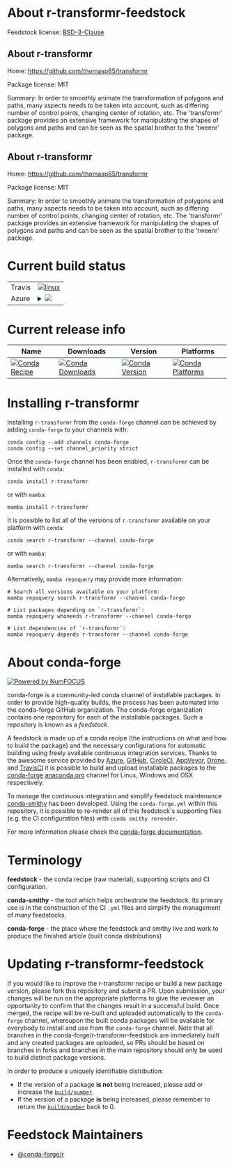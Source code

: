 About r-transformr-feedstock
============================

Feedstock license: [BSD-3-Clause](https://github.com/conda-forge/r-transformr-feedstock/blob/main/LICENSE.txt)


About r-transformr
------------------

Home: https://github.com/thomasp85/transformr

Package license: MIT

Summary: In order to smoothly animate the transformation of polygons and paths, many aspects needs to be taken into account, such as differing number of control points, changing center of rotation, etc. The 'transformr' package provides an extensive framework for manipulating the shapes of polygons and paths and can be seen as the spatial brother to the 'tweenr' package.

About r-transformr
------------------

Home: https://github.com/thomasp85/transformr

Package license: MIT

Summary: In order to smoothly animate the transformation of polygons and paths, many aspects needs to be taken into account, such as differing number of control points, changing center of rotation, etc. The 'transformr' package provides an extensive framework for manipulating the shapes of polygons and paths and can be seen as the spatial brother to the 'tweenr' package.

Current build status
====================


<table><tr>
    <td>Travis</td>
    <td>
      <a href="https://app.travis-ci.com/conda-forge/r-transformr-feedstock">
        <img alt="linux" src="https://img.shields.io/travis/com/conda-forge/r-transformr-feedstock/main.svg?label=Linux">
      </a>
    </td>
  </tr>
    
  <tr>
    <td>Azure</td>
    <td>
      <details>
        <summary>
          <a href="https://dev.azure.com/conda-forge/feedstock-builds/_build/latest?definitionId=12249&branchName=main">
            <img src="https://dev.azure.com/conda-forge/feedstock-builds/_apis/build/status/r-transformr-feedstock?branchName=main">
          </a>
        </summary>
        <table>
          <thead><tr><th>Variant</th><th>Status</th></tr></thead>
          <tbody><tr>
              <td>linux_64_r_base4.3</td>
              <td>
                <a href="https://dev.azure.com/conda-forge/feedstock-builds/_build/latest?definitionId=12249&branchName=main">
                  <img src="https://dev.azure.com/conda-forge/feedstock-builds/_apis/build/status/r-transformr-feedstock?branchName=main&jobName=linux&configuration=linux%20linux_64_r_base4.3" alt="variant">
                </a>
              </td>
            </tr><tr>
              <td>linux_64_r_base4.4</td>
              <td>
                <a href="https://dev.azure.com/conda-forge/feedstock-builds/_build/latest?definitionId=12249&branchName=main">
                  <img src="https://dev.azure.com/conda-forge/feedstock-builds/_apis/build/status/r-transformr-feedstock?branchName=main&jobName=linux&configuration=linux%20linux_64_r_base4.4" alt="variant">
                </a>
              </td>
            </tr><tr>
              <td>linux_aarch64_r_base4.3</td>
              <td>
                <a href="https://dev.azure.com/conda-forge/feedstock-builds/_build/latest?definitionId=12249&branchName=main">
                  <img src="https://dev.azure.com/conda-forge/feedstock-builds/_apis/build/status/r-transformr-feedstock?branchName=main&jobName=linux&configuration=linux%20linux_aarch64_r_base4.3" alt="variant">
                </a>
              </td>
            </tr><tr>
              <td>linux_aarch64_r_base4.4</td>
              <td>
                <a href="https://dev.azure.com/conda-forge/feedstock-builds/_build/latest?definitionId=12249&branchName=main">
                  <img src="https://dev.azure.com/conda-forge/feedstock-builds/_apis/build/status/r-transformr-feedstock?branchName=main&jobName=linux&configuration=linux%20linux_aarch64_r_base4.4" alt="variant">
                </a>
              </td>
            </tr><tr>
              <td>linux_ppc64le_r_base4.3</td>
              <td>
                <a href="https://dev.azure.com/conda-forge/feedstock-builds/_build/latest?definitionId=12249&branchName=main">
                  <img src="https://dev.azure.com/conda-forge/feedstock-builds/_apis/build/status/r-transformr-feedstock?branchName=main&jobName=linux&configuration=linux%20linux_ppc64le_r_base4.3" alt="variant">
                </a>
              </td>
            </tr><tr>
              <td>linux_ppc64le_r_base4.4</td>
              <td>
                <a href="https://dev.azure.com/conda-forge/feedstock-builds/_build/latest?definitionId=12249&branchName=main">
                  <img src="https://dev.azure.com/conda-forge/feedstock-builds/_apis/build/status/r-transformr-feedstock?branchName=main&jobName=linux&configuration=linux%20linux_ppc64le_r_base4.4" alt="variant">
                </a>
              </td>
            </tr><tr>
              <td>osx_64_r_base4.3</td>
              <td>
                <a href="https://dev.azure.com/conda-forge/feedstock-builds/_build/latest?definitionId=12249&branchName=main">
                  <img src="https://dev.azure.com/conda-forge/feedstock-builds/_apis/build/status/r-transformr-feedstock?branchName=main&jobName=osx&configuration=osx%20osx_64_r_base4.3" alt="variant">
                </a>
              </td>
            </tr><tr>
              <td>osx_64_r_base4.4</td>
              <td>
                <a href="https://dev.azure.com/conda-forge/feedstock-builds/_build/latest?definitionId=12249&branchName=main">
                  <img src="https://dev.azure.com/conda-forge/feedstock-builds/_apis/build/status/r-transformr-feedstock?branchName=main&jobName=osx&configuration=osx%20osx_64_r_base4.4" alt="variant">
                </a>
              </td>
            </tr><tr>
              <td>win_64_r_base4.3</td>
              <td>
                <a href="https://dev.azure.com/conda-forge/feedstock-builds/_build/latest?definitionId=12249&branchName=main">
                  <img src="https://dev.azure.com/conda-forge/feedstock-builds/_apis/build/status/r-transformr-feedstock?branchName=main&jobName=win&configuration=win%20win_64_r_base4.3" alt="variant">
                </a>
              </td>
            </tr><tr>
              <td>win_64_r_base4.4</td>
              <td>
                <a href="https://dev.azure.com/conda-forge/feedstock-builds/_build/latest?definitionId=12249&branchName=main">
                  <img src="https://dev.azure.com/conda-forge/feedstock-builds/_apis/build/status/r-transformr-feedstock?branchName=main&jobName=win&configuration=win%20win_64_r_base4.4" alt="variant">
                </a>
              </td>
            </tr>
          </tbody>
        </table>
      </details>
    </td>
  </tr>
</table>

Current release info
====================

| Name | Downloads | Version | Platforms |
| --- | --- | --- | --- |
| [![Conda Recipe](https://img.shields.io/badge/recipe-r--transformr-green.svg)](https://anaconda.org/conda-forge/r-transformr) | [![Conda Downloads](https://img.shields.io/conda/dn/conda-forge/r-transformr.svg)](https://anaconda.org/conda-forge/r-transformr) | [![Conda Version](https://img.shields.io/conda/vn/conda-forge/r-transformr.svg)](https://anaconda.org/conda-forge/r-transformr) | [![Conda Platforms](https://img.shields.io/conda/pn/conda-forge/r-transformr.svg)](https://anaconda.org/conda-forge/r-transformr) |

Installing r-transformr
=======================

Installing `r-transformr` from the `conda-forge` channel can be achieved by adding `conda-forge` to your channels with:

```
conda config --add channels conda-forge
conda config --set channel_priority strict
```

Once the `conda-forge` channel has been enabled, `r-transformr` can be installed with `conda`:

```
conda install r-transformr
```

or with `mamba`:

```
mamba install r-transformr
```

It is possible to list all of the versions of `r-transformr` available on your platform with `conda`:

```
conda search r-transformr --channel conda-forge
```

or with `mamba`:

```
mamba search r-transformr --channel conda-forge
```

Alternatively, `mamba repoquery` may provide more information:

```
# Search all versions available on your platform:
mamba repoquery search r-transformr --channel conda-forge

# List packages depending on `r-transformr`:
mamba repoquery whoneeds r-transformr --channel conda-forge

# List dependencies of `r-transformr`:
mamba repoquery depends r-transformr --channel conda-forge
```


About conda-forge
=================

[![Powered by
NumFOCUS](https://img.shields.io/badge/powered%20by-NumFOCUS-orange.svg?style=flat&colorA=E1523D&colorB=007D8A)](https://numfocus.org)

conda-forge is a community-led conda channel of installable packages.
In order to provide high-quality builds, the process has been automated into the
conda-forge GitHub organization. The conda-forge organization contains one repository
for each of the installable packages. Such a repository is known as a *feedstock*.

A feedstock is made up of a conda recipe (the instructions on what and how to build
the package) and the necessary configurations for automatic building using freely
available continuous integration services. Thanks to the awesome service provided by
[Azure](https://azure.microsoft.com/en-us/services/devops/), [GitHub](https://github.com/),
[CircleCI](https://circleci.com/), [AppVeyor](https://www.appveyor.com/),
[Drone](https://cloud.drone.io/welcome), and [TravisCI](https://travis-ci.com/)
it is possible to build and upload installable packages to the
[conda-forge](https://anaconda.org/conda-forge) [anaconda.org](https://anaconda.org/)
channel for Linux, Windows and OSX respectively.

To manage the continuous integration and simplify feedstock maintenance
[conda-smithy](https://github.com/conda-forge/conda-smithy) has been developed.
Using the ``conda-forge.yml`` within this repository, it is possible to re-render all of
this feedstock's supporting files (e.g. the CI configuration files) with ``conda smithy rerender``.

For more information please check the [conda-forge documentation](https://conda-forge.org/docs/).

Terminology
===========

**feedstock** - the conda recipe (raw material), supporting scripts and CI configuration.

**conda-smithy** - the tool which helps orchestrate the feedstock.
                   Its primary use is in the construction of the CI ``.yml`` files
                   and simplify the management of *many* feedstocks.

**conda-forge** - the place where the feedstock and smithy live and work to
                  produce the finished article (built conda distributions)


Updating r-transformr-feedstock
===============================

If you would like to improve the r-transformr recipe or build a new
package version, please fork this repository and submit a PR. Upon submission,
your changes will be run on the appropriate platforms to give the reviewer an
opportunity to confirm that the changes result in a successful build. Once
merged, the recipe will be re-built and uploaded automatically to the
`conda-forge` channel, whereupon the built conda packages will be available for
everybody to install and use from the `conda-forge` channel.
Note that all branches in the conda-forge/r-transformr-feedstock are
immediately built and any created packages are uploaded, so PRs should be based
on branches in forks and branches in the main repository should only be used to
build distinct package versions.

In order to produce a uniquely identifiable distribution:
 * If the version of a package **is not** being increased, please add or increase
   the [``build/number``](https://docs.conda.io/projects/conda-build/en/latest/resources/define-metadata.html#build-number-and-string).
 * If the version of a package **is** being increased, please remember to return
   the [``build/number``](https://docs.conda.io/projects/conda-build/en/latest/resources/define-metadata.html#build-number-and-string)
   back to 0.

Feedstock Maintainers
=====================

* [@conda-forge/r](https://github.com/orgs/conda-forge/teams/r/)

